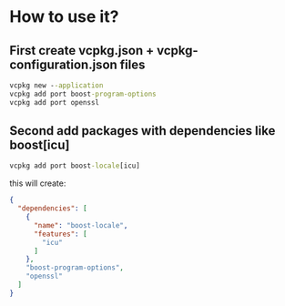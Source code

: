 # How to use it?
## First create vcpkg.json + vcpkg-configuration.json files

``` cmd
vcpkg new --application
vcpkg add port boost-program-options
vcpkg add port openssl
```
## Second add packages with dependencies like boost[icu]
``` cmd
vcpkg add port boost-locale[icu]
```
this will create:

``` json
{
  "dependencies": [
    {
      "name": "boost-locale",
      "features": [
        "icu"
      ]
    },
    "boost-program-options",
    "openssl"
  ]
}
```

